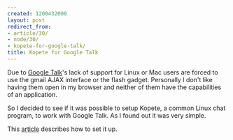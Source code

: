 ```yaml
---
created: 1200432000
layout: post
redirect_from:
- article/30/
- node/30/
- kopete-for-google-talk/
title: Kopete for Google Talk
---
```

Due to <a href="http://talk.google.com">Google Talk</a>'s lack of support for Linux or Mac users are forced to use the gmail AJAX interface or the flash gadget. Personally I don't like having them open in my browser and neither of them have the capabilities of an application.

So I decided to see if it was possible to setup Kopete, a common Linux chat program, to work with Google Talk. As I found out it was very simple.

This <a href="http://wiki.kde.org/tiki-index.php?page=Google+Talk+support">article</a> describes how to set it up.
